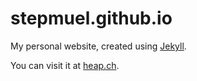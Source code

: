 # stepmuel.github.io

My personal website, created using [Jekyll](https://jekyllrb.com/).

You can visit it at [heap.ch](http://heap.ch/).
